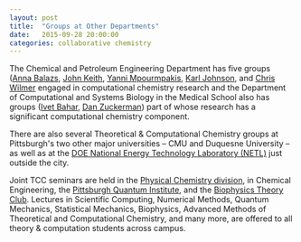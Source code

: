 ```yaml
---
layout: post
title:  "Groups at Other Departments"
date:   2015-09-28 20:00:00
categories: collaborative chemistry
---
```

The Chemical and Petroleum Engineering Department has five groups ([Anna
Balazs](http://www.mirm.pitt.edu/people/bios/Balazs1.asp), [John Keith](http://klic.pitt.edu/), [Yanni
Mpourmpakis](http://www.mpourmpakis.com/home.html),
[Karl Johnson](http://puccini.che.pitt.edu/), and [Chris Wilmer](http://www.wilmerlab.com/index.php) engaged in computational chemistry research and the Department of Computational and
Systems Biology in the Medical School also has groups ([Ivet Bahar](http://www.ccbb.pitt.edu/Faculty/bahar/index.php),
[Dan Zuckerman](http://www.csb.pitt.edu/Faculty/zuckerman/)) part of whose research has a significant computational chemistry component.

There are also several Theoretical & Computational Chemistry groups at Pittsburgh's two other major universities – CMU
and Duquesne University – as well as at the [DOE National Energy Technology Laboratory (NETL)](http://www.netl.doe.gov/) just outside the city.  

Joint TCC seminars are held in the [Physical Chemistry division](http://pre.chem.pitt.edu/people/physical-division), in
Chemical Engineering, the [Pittsburgh Quantum Institute](http://pqi.org), and the [Biophysics Theory
Club](http://www.csb.pitt.edu/event/biophysical-theory-club-11/). Lectures in Scientific Computing, Numerical Methods, Quantum Mechanics, Statistical Mechanics, Biophysics, Advanced Methods of Theoretical and Computational Chemistry, and many more, are offered to all theory & computation students across campus.
